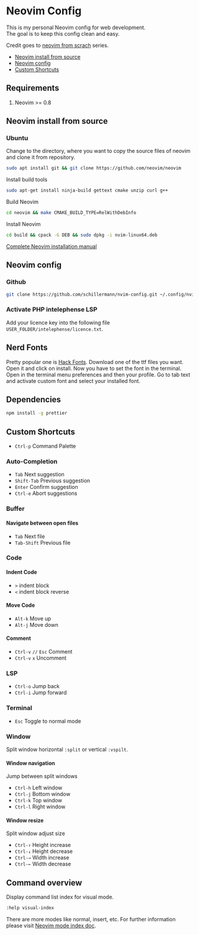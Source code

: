 # Neovim Config
This is my personal Neovim config for web development.\
The goal is to keep this config clean and easy.

Credit goes to [neovim from scrach](https://www.youtube.com/watch?v=ctH-a-1eUME&list=PLhoH5vyxr6Qq41NFL4GvhFp-WLd5xzIzZ) series.

- [Neovim install from source](#neovim-install-from-source) 
- [Neovim config](#neovim-config)
- [Custom Shortcuts](#custom-shortcuts)

## Requirements
1. Neovim >= 0.8

## Neovim install from source
### Ubuntu
Change to the directory, where you want to copy the source files of neovim and clone it from repository.
```sh
sudo apt install git && git clone https://github.com/neovim/neovim
```

Install build tools
```sh
sudo apt-get install ninja-build gettext cmake unzip curl g++
```

Build Neovim
```sh
cd neovim && make CMAKE_BUILD_TYPE=RelWithDebInfo
```

Install Neovim
```sh
cd build && cpack -G DEB && sudo dpkg -i nvim-linux64.deb
```
[Complete Neovim installation manual](https://github.com/neovim/neovim/wiki/Building-Neovim)

## Neovim config
### Github
```sh
git clone https://github.com/schillermann/nvim-config.git ~/.config/nvim
```
### Activate PHP intelephense LSP
Add your licence key into the following file `USER_FOLDER/intelephense/licence.txt`.

## Nerd Fonts
Pretty popular one is [Hack Fonts](https://github.com/ryanoasis/nerd-fonts/tree/master/patched-fonts/Hack).
Download one of the ttf files you want.
Open it and click on install.
Now you have to set the font in the terminal.
Open in the terminal menu preferences and then your profile.
Go to tab text and activate custom font and select your installed font.

## Dependencies
```sh
npm install -g prettier
```

## Custom Shortcuts
- `Ctrl-p` Command Palette

### Auto-Completion
- `Tab` Next suggestion
- `Shift-Tab` Previous suggestion
- `Enter` Confirm suggestion
- `Ctrl-e` Abort suggestions

### Buffer
#### Navigate between open files
- `Tab` Next file
- `Tab-Shift` Previous file

### Code
#### Indent Code
- `>` indent block
- `<` indent block reverse
#### Move Code
- `Alt-k` Move up
- `Alt-j` Move down
#### Comment
- `Ctrl-v` `//` `Esc` Comment
- `Ctrl-v` `x` Uncomment
### LSP
- `Ctrl-o` Jump back
- `Ctrl-i` Jump forward
### Terminal
- `Esc` Toggle to normal mode

### Window
Split window horizontal `:split` or vertical `:vspilt`.
#### Window navigation
Jump between split windows
- `Ctrl-h` Left window
- `Ctrl-j` Bottom window
- `Ctrl-k` Top window
- `Ctrl-l` Right window
#### Window resize
Split window adjust size
- `Ctrl-↑` Height increase
- `Ctrl-↓` Height decrease
- `Ctrl-→` Width increase
- `Ctrl-←` Width decrease

## Command overview
Display command list index for visual mode.
```sh
:help visual-index
```
There are more modes like normal, insert, etc. For further information please visit [Neovim mode index doc](https://neovim.io/doc/user/vimindex.html).
